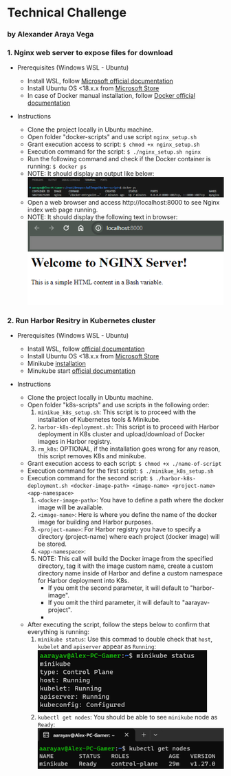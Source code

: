 # Technical Challenge
### by Alexander Araya Vega

### 1. Nginx web server to expose files for download
- Prerequisites (Windows WSL - Ubuntu)
    - Install WSL, follow [Microsoft official documentation](https://techcommunity.microsoft.com/t5/windows-11/how-to-install-the-linux-windows-subsystem-in-windows-11/m-p/2701207/page/2)
    - Install Ubuntu OS <18.x.x from [Microsoft Store](https://www.microsoft.com/store/productId/9MTTCL66CPXJ?ocid=pdpshare)
    - In case of Docker manual installation, follow [Docker official documentation](https://docs.docker.com/engine/install/ubuntu/)

- Instructions
    - Clone the project locally in Ubuntu machine.
    - Open folder "docker-scripts" and use script ```nginx_setup.sh```
    - Grant execution access to script: ```$ chmod +x nginx_setup.sh```
    - Execution command for the script: ```$ ./nginx_setup.sh nginx```
    - Run the following command and check if the Docker container is running: ```$ docker ps```
     * NOTE: It should display an output like below:
     ![Docker ps output](image.png)
    - Open a web browser and access http://localhost:8000 to see Nginx index web page running.
     * NOTE: It should display the following text in browser:
    ![Nginx Browser Output](image-3.png)

### 2. Run Harbor Resitry in Kubernetes cluster
- Prerequisites (Windows WSL - Ubuntu)
    - Install WSL, follow [official documentation](https://techcommunity.microsoft.com/t5/windows-11/how-to-install-the-linux-windows-subsystem-in-windows-11/m-p/2701207/page/2)
    - Install Ubuntu OS <18.x.x from [Microsoft Store](https://www.microsoft.com/store/productId/9MTTCL66CPXJ?ocid=pdpshare)
    - Minikube [installation](https://cursosdedesarrollo.com/2020/07/instalacion-de-kubernetes-minikube-en-ubuntu-20-04/) 
    - Minukube start [official documentation](https://minikube.sigs.k8s.io/docs/start/)

- Instructions
    - Clone the project locally in Ubuntu machine.
    - Open folder "k8s-scripts" and use scripts in the following order:
        1. ```minikue_k8s_setup.sh```: This script is to proceed with the installation of Kubernetes tools & Minikube.
        2. ```harbor-k8s-deployment.sh```: This script is to proceed with Harbor deployment in K8s cluster and upload/download of Docker images in Harbor registry.
        3. ```rm_k8s```: OPTIONAL, if the installation goes wrong for any reason, this script removes K8s and minikube.
    - Grant execution access to each script: ```$ chmod +x ./name-of-script```
    - Execution command for the first script: ```$ ./minikue_k8s_setup.sh```
    - Execution command for the second script: ```$ ./harbor-k8s-deployment.sh <docker-image-path> <image-name> <project-name> <app-namespace>```
        1. ```<docker-image-path>```: You have to define a path where the docker image will be available.
        2. ```<image-name>```: Here is where you define the name of the docker image for building and Harbor purposes.
        3. ```<project-name>```: For Harbor registry you have to specify a directory (project-name) where each project (docker image) will be stored.
        4. ```<app-namespace>```: 
        5. NOTE: This call will build the Docker image from the specified directory, tag it with the image custom name, create a custom directory name inside of Harbor and define a custom namespace for Harbor deployment into K8s. 
            - If you omit the second parameter, it will default to "harbor-image". 
            - If you omit the third parameter, it will default to "aarayav-project".
            - 
    - After executing the script, follow the steps below to confirm that everything is running:
        1. ```minikube status```: Use this commad to double check that `host`, `kubelet` and `apiserver` appear as `Running`:
        ![Minikube status](image-1.png)
        2. ```kubectl get nodes```: You should be able to see `minikube` node as `Ready`:
        ![kubectl get nodes](image-2.png)
        